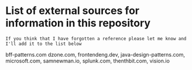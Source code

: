 
# List of external sources for information in this repository
`If you think that I have forgotten a reference please let me know and I'll add it to the list below`

bff-patterns.com
dzone.com,
frontendeng.dev,
java-design-patterns.com, 
microsoft.com, 
samnewman.io, 
splunk.com,
thenthbit.com, 
vision.io
